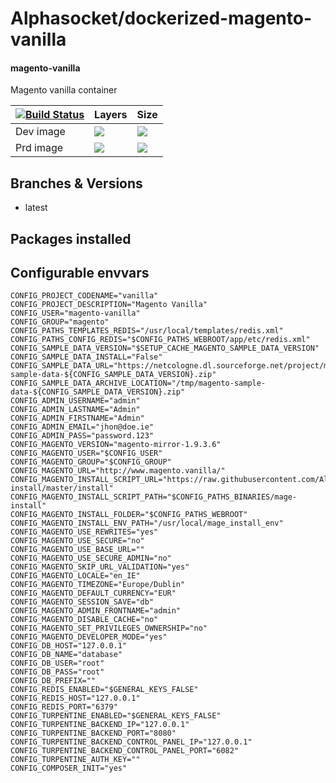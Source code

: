 # Alphasocket/dockerized-magento-vanilla
#### magento-vanilla
Magento vanilla container


| [![Build Status](https://semaphoreci.com/api/v1/alphasocket/dockerized-magento-vanilla/branches/latest/badge.svg)](https://semaphoreci.com/alphasocket/dockerized-magento-vanilla) | Layers | Size  |
| ----- | ----- | ----- |
| Dev image | [![](https://images.microbadger.com/badges/image/03192859189254/dockerized-magento-vanilla:latest.svg)](https://microbadger.com/images/03192859189254/magento-vanilla:latest ) | [![](https://images.microbadger.com/badges/version/03192859189254/dockerized-magento-vanilla:latest.svg)](https://microbadger.com/images/03192859189254/magento-vanilla:latest) |
| Prd image | [![](https://images.microbadger.com/badges/image/alphasocket/magento-vanilla:latest.svg)](https://microbadger.com/images/alphasocket/magento-vanilla:latest ) | [![](https://images.microbadger.com/badges/version/alphasocket/magento-vanilla:latest.svg)](https://microbadger.com/images/alphasocket/magento-vanilla:latest) |

## Branches & Versions
- latest


## Packages installed


## Configurable envvars
~~~
CONFIG_PROJECT_CODENAME="vanilla"
CONFIG_PROJECT_DESCRIPTION="Magento Vanilla"
CONFIG_USER="magento-vanilla"
CONFIG_GROUP="magento"
CONFIG_PATHS_TEMPLATES_REDIS="/usr/local/templates/redis.xml"
CONFIG_PATHS_CONFIG_REDIS="$CONFIG_PATHS_WEBROOT/app/etc/redis.xml"
CONFIG_SAMPLE_DATA_VERSION="$SETUP_CACHE_MAGENTO_SAMPLE_DATA_VERSION"
CONFIG_SAMPLE_DATA_INSTALL="False"
CONFIG_SAMPLE_DATA_URL="https://netcologne.dl.sourceforge.net/project/mageloads/assets/${CONFIG_SAMPLE_DATA_VERSION}/magento-sample-data-${CONFIG_SAMPLE_DATA_VERSION}.zip"
CONFIG_SAMPLE_DATA_ARCHIVE_LOCATION="/tmp/magento-sample-data-${CONFIG_SAMPLE_DATA_VERSION}.zip"
CONFIG_ADMIN_USERNAME="admin"
CONFIG_ADMIN_LASTNAME="Admin"
CONFIG_ADMIN_FIRSTNAME="Admin"
CONFIG_ADMIN_EMAIL="jhon@doe.ie"
CONFIG_ADMIN_PASS="password.123"
CONFIG_MAGENTO_VERSION="magento-mirror-1.9.3.6"
CONFIG_MAGENTO_USER="$CONFIG_USER"
CONFIG_MAGENTO_GROUP="$CONFIG_GROUP"
CONFIG_MAGENTO_URL="http://www.magento.vanilla/"
CONFIG_MAGENTO_INSTALL_SCRIPT_URL="https://raw.githubusercontent.com/AlphaSocket/mage-install/master/install"
CONFIG_MAGENTO_INSTALL_SCRIPT_PATH="$CONFIG_PATHS_BINARIES/mage-install"
CONFIG_MAGENTO_INSTALL_FOLDER="$CONFIG_PATHS_WEBROOT"
CONFIG_MAGENTO_INSTALL_ENV_PATH="/usr/local/mage_install_env"
CONFIG_MAGENTO_USE_REWRITES="yes"
CONFIG_MAGENTO_USE_SECURE="no"
CONFIG_MAGENTO_USE_BASE_URL=""
CONFIG_MAGENTO_USE_SECURE_ADMIN="no"
CONFIG_MAGENTO_SKIP_URL_VALIDATION="yes"
CONFIG_MAGENTO_LOCALE="en_IE"
CONFIG_MAGENTO_TIMEZONE="Europe/Dublin"
CONFIG_MAGENTO_DEFAULT_CURRENCY="EUR"
CONFIG_MAGENTO_SESSION_SAVE="db"
CONFIG_MAGENTO_ADMIN_FRONTNAME="admin"
CONFIG_MAGENTO_DISABLE_CACHE="no"
CONFIG_MAGENTO_SET_PRIVILEGES_OWNERSHIP="no"
CONFIG_MAGENTO_DEVELOPER_MODE="yes"
CONFIG_DB_HOST="127.0.0.1"
CONFIG_DB_NAME="database"
CONFIG_DB_USER="root"
CONFIG_DB_PASS="root"
CONFIG_DB_PREFIX=""
CONFIG_REDIS_ENABLED="$GENERAL_KEYS_FALSE"
CONFIG_REDIS_HOST="127.0.0.1"
CONFIG_REDIS_PORT="6379"
CONFIG_TURPENTINE_ENABLED="$GENERAL_KEYS_FALSE"
CONFIG_TURPENTINE_BACKEND_IP="127.0.0.1"
CONFIG_TURPENTINE_BACKEND_PORT="8080"
CONFIG_TURPENTINE_BACKEND_CONTROL_PANEL_IP="127.0.0.1"
CONFIG_TURPENTINE_BACKEND_CONTROL_PANEL_PORT="6082"
CONFIG_TURPENTINE_AUTH_KEY=""
CONFIG_COMPOSER_INIT="yes"
~~~
